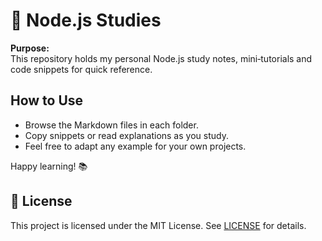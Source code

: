 # 📗 Node.js Studies

**Purpose:**  
This repository holds my personal Node.js study notes, mini‑tutorials and code snippets for quick reference.

## How to Use
- Browse the Markdown files in each folder.
- Copy snippets or read explanations as you study.
- Feel free to adapt any example for your own projects.

Happy learning! 📚

## 📜 License
This project is licensed under the MIT License. See [LICENSE](LICENSE) for details.
